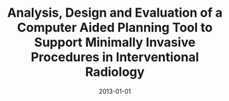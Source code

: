 ---
abstract: ''
authors:
- M Gobber
date: '2013-01-01'
featured: false
links:
- name: Publik
  url: https://publik.tuwien.ac.at/showentry.php?ID=226117&lang=1
publication_types:
- '7'
publishDate: '2013-01-01'
title: Analysis, Design and Evaluation of a Computer Aided Planning Tool to Support
  Minimally Invasive Procedures in Interventional Radiology
url_pdf: ''
---